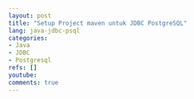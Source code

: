 ```yaml
---
layout: post
title: "Setup Project maven untuk JDBC PostgreSQL"
lang: java-jdbc-psql
categories:
- Java
- JDBC
- Postgresql 
refs: []
youtube: 
comments: true
---
```


